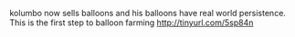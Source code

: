 kolumbo now sells balloons and his balloons have real world persistence. This is the first step to balloon farming http://tinyurl.com/5sp84n